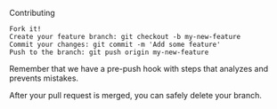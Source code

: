 Contributing

    Fork it!
    Create your feature branch: git checkout -b my-new-feature
    Commit your changes: git commit -m 'Add some feature'
    Push to the branch: git push origin my-new-feature

Remember that we have a pre-push hook with steps that analyzes and prevents mistakes.

After your pull request is merged, you can safely delete your branch.
